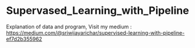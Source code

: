 # Supervased_Learning_with_Pipeline
Explanation of data and program, Visit my medium : https://medium.com/@sriwijayarichar/supervised-learning-with-pipeline-ef7d2b355962
